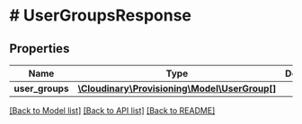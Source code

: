# # UserGroupsResponse

## Properties

Name | Type | Description | Notes
------------ | ------------- | ------------- | -------------
**user_groups** | [**\Cloudinary\Provisioning\Model\UserGroup[]**](UserGroup.md) |  | [optional]

[[Back to Model list]](../../README.md#models) [[Back to API list]](../../README.md#endpoints) [[Back to README]](../../README.md)
